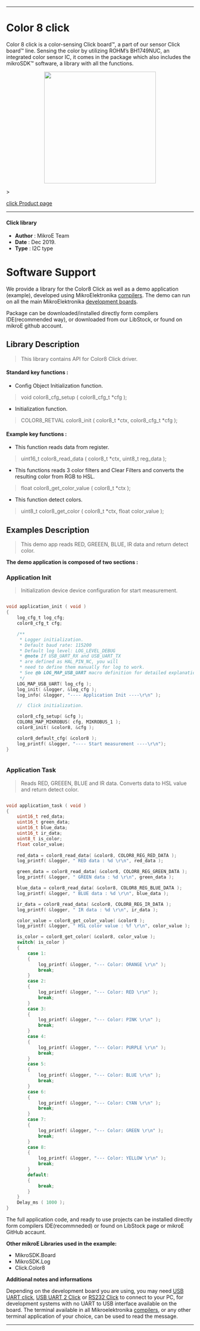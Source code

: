 
---
# Color 8 click

Color 8 click is a color-sensing Click board™, a part of our sensor Click board™ line. Sensing the color by utilizing ROHM’s BH1749NUC, an integrated color sensor IC, it comes in the package which also includes the mikroSDK™ software, a library with all the functions.

<p align="center">
  <img src="https://download.mikroe.com/images/click_for_ide/color8_click.png" height=300px>
</p>>

[click Product page](https://www.mikroe.com/color-8-click)

---


#### Click library 

- **Author**        : MikroE Team
- **Date**          : Dec 2019.
- **Type**          : I2C type


# Software Support

We provide a library for the Color8 Click 
as well as a demo application (example), developed using MikroElektronika 
[compilers](https://shop.mikroe.com/compilers). 
The demo can run on all the main MikroElektronika [development boards](https://shop.mikroe.com/development-boards).

Package can be downloaded/installed directly form compilers IDE(recommended way), or downloaded from our LibStock, or found on mikroE github account. 

## Library Description

> This library contains API for Color8 Click driver.

#### Standard key functions :

- Config Object Initialization function.
> void color8_cfg_setup ( color8_cfg_t *cfg ); 
 
- Initialization function.
> COLOR8_RETVAL color8_init ( color8_t *ctx, color8_cfg_t *cfg );


#### Example key functions :

- This function reads data from register.
> uint16_t color8_read_data ( color8_t *ctx, uint8_t reg_data );
 
- This functions reads 3 color filters and Clear Filters and converts the resulting color from RGB to HSL.
> float color8_get_color_value ( color8_t *ctx );

- This function detect colors.
> uint8_t color8_get_color ( color8_t *ctx, float color_value );

## Examples Description

> This demo app reads RED, GREEEN, BLUE, IR data and return detect color.

**The demo application is composed of two sections :**

### Application Init 

> Initialization device device configuration for start measurement.

```c

void application_init ( void )
{
    log_cfg_t log_cfg;
    color8_cfg_t cfg;

    /** 
     * Logger initialization.
     * Default baud rate: 115200
     * Default log level: LOG_LEVEL_DEBUG
     * @note If USB_UART_RX and USB_UART_TX 
     * are defined as HAL_PIN_NC, you will 
     * need to define them manually for log to work. 
     * See @b LOG_MAP_USB_UART macro definition for detailed explanation.
     */
    LOG_MAP_USB_UART( log_cfg );
    log_init( &logger, &log_cfg );
    log_info( &logger, "---- Application Init ----\r\n" );

    //  Click initialization.

    color8_cfg_setup( &cfg );
    COLOR8_MAP_MIKROBUS( cfg, MIKROBUS_1 );
    color8_init( &color8, &cfg );

    color8_default_cfg( &color8 );
    log_printf( &logger, "---- Start measurement ----\r\n");
}
  
```

### Application Task

> Reads RED, GREEEN, BLUE and IR data. 
> Converts data to HSL value and return detect color.

```c

void application_task ( void )
{
    uint16_t red_data;
    uint16_t green_data;
    uint16_t blue_data;
    uint16_t ir_data;
    uint8_t is_color;
    float color_value;
    
    red_data = color8_read_data( &color8, COLOR8_REG_RED_DATA );
    log_printf( &logger, " RED data : %d \r\n", red_data );

    green_data = color8_read_data( &color8, COLOR8_REG_GREEN_DATA );
    log_printf( &logger, " GREEN data : %d \r\n", green_data );

    blue_data = color8_read_data( &color8, COLOR8_REG_BLUE_DATA );
    log_printf( &logger, " BLUE data : %d \r\n", blue_data );

    ir_data = color8_read_data( &color8, COLOR8_REG_IR_DATA );
    log_printf( &logger, " IR data : %d \r\n", ir_data );

    color_value = color8_get_color_value( &color8 );
    log_printf( &logger, " HSL color value : %f \r\n", color_value );

    is_color = color8_get_color( &color8, color_value );
    switch( is_color )
    {
        case 1:
        {
            log_printf( &logger, "--- Color: ORANGE \r\n" );
            break;
        }
        case 2:
        {
            log_printf( &logger, "--- Color: RED \r\n" );
            break;
        }
        case 3:
        {
            log_printf( &logger, "--- Color: PINK \r\n" );
            break;
        }
        case 4:
        {
            log_printf( &logger, "--- Color: PURPLE \r\n" );
            break;
        }
        case 5:
        {
            log_printf( &logger, "--- Color: BLUE \r\n" );
            break;
        }
        case 6:
        {
            log_printf( &logger, "--- Color: CYAN \r\n" );
            break;
        }
        case 7:
        {
            log_printf( &logger, "--- Color: GREEN \r\n" );
            break;
        }
        case 8:
        {
            log_printf( &logger, "--- Color: YELLOW \r\n" );
            break;
        }
        default:
        {
            break;
        }
    }
    Delay_ms ( 1000 );
} 

```

The full application code, and ready to use projects can be  installed directly form compilers IDE(recommneded) or found on LibStock page or mikroE GitHub accaunt.

**Other mikroE Libraries used in the example:** 

- MikroSDK.Board
- MikroSDK.Log
- Click.Color8

**Additional notes and informations**

Depending on the development board you are using, you may need 
[USB UART click](https://shop.mikroe.com/usb-uart-click), 
[USB UART 2 Click](https://shop.mikroe.com/usb-uart-2-click) or 
[RS232 Click](https://shop.mikroe.com/rs232-click) to connect to your PC, for 
development systems with no UART to USB interface available on the board. The 
terminal available in all Mikroelektronika 
[compilers](https://shop.mikroe.com/compilers), or any other terminal application 
of your choice, can be used to read the message.



---
